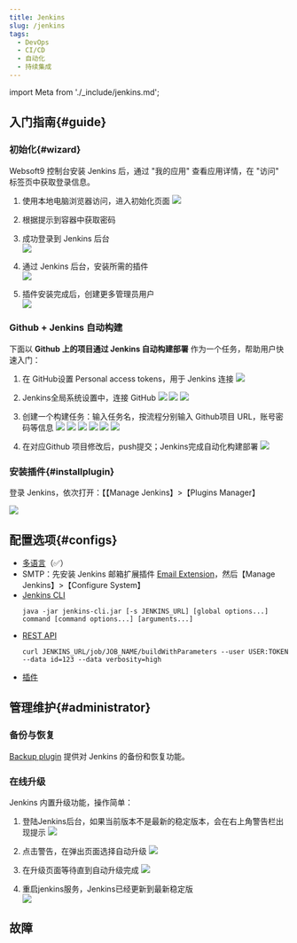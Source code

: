 ```yaml
---
title: Jenkins
slug: /jenkins
tags:
  - DevOps
  - CI/CD
  - 自动化
  - 持续集成
---
```


import Meta from './_include/jenkins.md';

<Meta name="meta" />

## 入门指南{#guide}

### 初始化{#wizard}

Websoft9 控制台安装 Jenkins 后，通过 "我的应用" 查看应用详情，在 "访问" 标签页中获取登录信息。  

1. 使用本地电脑浏览器访问，进入初始化页面
   ![](https://libs.websoft9.com/Websoft9/DocsPicture/zh/jenkins/jenkins-installstart-websoft9.png)

2. 根据提示到容器中获取密码

3. 成功登录到 Jenkins 后台  
   ![](https://libs.websoft9.com/Websoft9/DocsPicture/zh/jenkins/jenkins-installcustomer-websoft9.png)

4. 通过 Jenkins 后台，安装所需的插件  
   ![](https://libs.websoft9.com/Websoft9/DocsPicture/zh/jenkins/jenkins-installing-websoft9.png)

5. 插件安装完成后，创建更多管理员用户  
   ![](https://libs.websoft9.com/Websoft9/DocsPicture/zh/jenkins/jenkins-installusers-websoft9.png)


### Github + Jenkins 自动构建

下面以 **Github 上的项目通过 Jenkins 自动构建部署** 作为一个任务，帮助用户快速入门：

1. 在 GitHub设置 Personal access tokens，用于 Jenkins 连接
  ![](https://libs.websoft9.com/Websoft9/DocsPicture/zh/jenkins/jenkins-wizard2-websoft9.png)

2. Jenkins全局系统设置中，连接 GitHub
  ![](https://libs.websoft9.com/Websoft9/DocsPicture/zh/jenkins/jenkins-wizard3-websoft9.png)
  ![](https://libs.websoft9.com/Websoft9/DocsPicture/zh/jenkins/jenkins-wizard4-websoft9.png)
  ![](https://libs.websoft9.com/Websoft9/DocsPicture/zh/jenkins/jenkins-wizard5-websoft9.png)

3. 创建一个构建任务：输入任务名，按流程分别输入 Github项目 URL，账号密码等信息
  ![](https://libs.websoft9.com/Websoft9/DocsPicture/zh/jenkins/jenkins-wizard6-websoft9.png)
  ![](https://libs.websoft9.com/Websoft9/DocsPicture/zh/jenkins/jenkins-wizard7-websoft9.png)
  ![](https://libs.websoft9.com/Websoft9/DocsPicture/zh/jenkins/jenkins-wizard8-websoft9.png)
  ![](https://libs.websoft9.com/Websoft9/DocsPicture/zh/jenkins/jenkins-wizard9-websoft9.png)
  ![](https://libs.websoft9.com/Websoft9/DocsPicture/zh/jenkins/jenkins-wizard10-websoft9.png)
  ![](https://libs.websoft9.com/Websoft9/DocsPicture/zh/jenkins/jenkins-wizard11-websoft9.png)

4. 在对应Github 项目修改后，push提交；Jenkins完成自动化构建部署
  ![](https://libs.websoft9.com/Websoft9/DocsPicture/zh/jenkins/jenkins-wizard12-websoft9.png)

### 安装插件{#installplugin}

登录 Jenkins，依次打开：【【Manage Jenkins】>【Plugins Manager】

  ![](https://libs.websoft9.com/Websoft9/DocsPicture/zh/jenkins/jenkins_installemailplugin-websoft9.png)

## 配置选项{#configs}

- [多语言]((https://www.jenkins.io/doc/book/using/using-local-language/))（✅）
- SMTP：先安装 Jenkins 邮箱扩展插件 [Email Extension](https://plugins.jenkins.io/email-ext/)，然后【Manage Jenkins】>【Configure System】
- [Jenkins CLI](https://www.jenkins.io/zh/doc/book/managing/cli/) 
   ```
   java -jar jenkins-cli.jar [-s JENKINS_URL] [global options...] command [command options...] [arguments...]
   ```
- [REST API](https://www.jenkins.io/doc/book/using/remote-access-api/) 
   ```
   curl JENKINS_URL/job/JOB_NAME/buildWithParameters --user USER:TOKEN --data id=123 --data verbosity=high
   ```
- [插件](../jenkins#installplugin)

## 管理维护{#administrator}

### 备份与恢复

[Backup plugin](https://plugins.jenkins.io/backup/) 提供对 Jenkins 的备份和恢复功能。  

### 在线升级

Jenkins 内置升级功能，操作简单：

1. 登陆Jenkins后台，如果当前版本不是最新的稳定版本，会在右上角警告栏出现提示
   ![](https://libs.websoft9.com/Websoft9/DocsPicture/zh/jenkins/jenkins-warning-websoft9.png)

2. 点击警告，在弹出页面选择自动升级
   ![](https://libs.websoft9.com/Websoft9/DocsPicture/zh/jenkins/jenkins-selectauto-websoft9.png)

3. 在升级页面等待直到自动升级完成
   ![](https://libs.websoft9.com/Websoft9/DocsPicture/zh/jenkins/jenkins-autoupdate-websoft9.png)

4. 重启jenkins服务，Jenkins已经更新到最新稳定版  
   ![](https://libs.websoft9.com/Websoft9/DocsPicture/zh/jenkins/jenkins-updatecok-websoft9.png)


## 故障